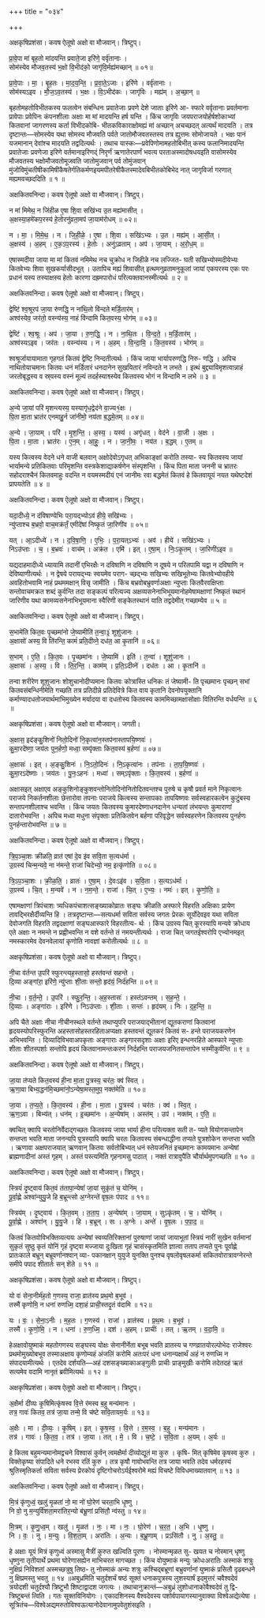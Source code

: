 +++
title = "०३४"

+++


अक्षकृषिप्रशंसा। कवष ऐलूषो अक्षो वा मौजवान्। त्रिष्टुप्।

प्रा॒वे॒पा मा॑ बृह॒तो मा॑दयन्ति प्रवाते॒जा इरि॑णे॒ वर्वृ॑तानाः ।  
सोम॑स्येव मौजव॒तस्य॑ भ॒क्षो वि॒भीद॑को॒ जागृ॑वि॒र्मह्य॑मच्छान् ॥ ०१॥

प्रा॒वे॒पाः । मा॒ । बृ॒ह॒तः । मा॒द॒य॒न्ति॒ । प्र॒वा॒ते॒ऽजाः । इरि॑णे । वर्वृ॑तानाः ।  
सोम॑स्यऽइव । मौ॒ज॒ऽव॒तस्य॑ । भ॒क्षः । वि॒ऽभीद॑कः । जागृ॑विः । मह्य॑म् । अ॒च्छा॒न् ॥

बृहतोमहतोविभीतकस्य फलत्वेन संबन्धिनः प्रवातेजाः प्रवणे देशे जाताः इरिणे आ- स्फारे वर्वृतानाः प्रवर्तमानाः प्रावेपाः प्रवेपिनः कंपनशीलाः अक्षाः मा मां मादयन्ति हर्ष यन्ति । किंच जागृविः जयपराजयोर्हर्षशोकाभ्यां कितवानां जागरणस्य कर्ता विभीदकोबि- भीतकविकाराक्षोमह्यं मां अच्छान् अचच्छदत् अत्यर्थं मादयति । तत्र दृष्टान्तः—सोमस्येव यथा सोमस्य मौजवति पर्वते जातोमौजवतस्तस्य तत्र ह्युत्तमः सोमोजायते । भक्षः पानं यजमानान् देवांश्च मादयति तद्वदित्यर्थः । तथाच यास्कः—प्रवेपिणोमामहतोबिभीत् कस्य फलानिमादयन्ति प्रवातेजाः प्रवणेजा इरिणे वर्तमानाइरिणद्ं निरृर्णं ऋणातेरपार्णं भवत्य परताअस्मादोषधयइति वासोमस्येव मौजवतस्य भक्षोमौजवतोमूजवति जातोमुजवान् पर्व तोमुंजवान् मुंजोविमुंचतीषीकामिषीकैषतेर्गतिकर्मणइयमपीतरेषीकैतस्मादेवबिभीतकोबिभेद नात् जागृविर्जा गरणात् मह्यमवच्छददिति ॥ १ ॥

अक्षकितवनिन्दा। कवष ऐलूषो अक्षो वा मौजवान्। त्रिष्टुप्।

न मा॑ मिमेथ॒ न जि॑हीळ ए॒षा शि॒वा सखि॑भ्य उ॒त मह्य॑मासीत् ।  
अ॒क्षस्या॒हमे॑कप॒रस्य॑ हे॒तोरनु॑व्रता॒मप॑ जा॒याम॑रोधम् ॥ ०२॥

न । मा॒ । मि॒मे॒थ॒ । न । जि॒ही॒ळे॒ । ए॒षा । शि॒वा । सखि॑ऽभ्यः । उ॒त । मह्य॑म् । आ॒सी॒त् ।  
अ॒क्षस्य॑ । अ॒हम् । ए॒क॒ऽप॒रस्य॑ । हे॒तोः । अनु॑ऽव्रताम् । अप॑ । जा॒याम् । अ॒रो॒ध॒म् ॥

एषास्मदीया जाया मा मां कितवं नमिमेथ नच चुक्रोध न जिहीळे नच लज्जित- घती सखिभ्योस्मदीयेभ्यः कितवेभ्यः शिवा सुखकर्यासीदभूत् । उतापिच मह्यं शिवासीत् इत्थमनुव्रतामनुकूलां जायां एकपरस्य एकः परः प्रधानं यस्य तस्याक्षस्य हेतोः कारणा दह्रमपारोधं परित्यक्तवानस्मीत्यर्थः ॥ २ ॥

अक्षकितवनिन्दा। कवष ऐलूषो अक्षो वा मौजवान्। त्रिष्टुप्।

द्वेष्टि॑ श्व॒श्रूरप॑ जा॒या रु॑णद्धि॒ न ना॑थि॒तो वि॑न्दते मर्डि॒तार॑म् ।  
अश्व॑स्येव॒ जर॑तो॒ वस्न्य॑स्य॒ नाहं वि॑न्दामि कित॒वस्य॒ भोग॑म् ॥ ०३॥

द्वेष्टि॑ । श्व॒श्रूः । अप॑ । जा॒या । रु॒ण॒द्धि॒ । न । ना॒थि॒तः । वि॒न्द॒ते॒ । म॒र्डि॒तार॑म् ।  
अश्व॑स्यऽइव । जर॑तः । वस्न्य॑स्य । न । अ॒हम् । वि॒न्दा॒मि॒ । कि॒त॒वस्य॑ । भोग॑म् ॥

श्वश्रूर्जायायामाता गृहगतं कितवं द्वेष्टि निन्दतीत्यर्थः । किंच जाया भार्यापरुणद्धि निरु- णद्धि । अपिच नाथितोयाचमानः कितवः धनं मर्डितारं धनदानेन सुखयितारं नविन्दते न लभते । इत्थं बुद्द्याविमृशत्वान्नाहं जरतोबृद्धस्य व स्र्यस्य वस्नं मूल्यं तदर्हस्याश्व्स्येव कितवस्य भोगं न विन्दामि न लभे ॥ ३ ॥

अक्षकितवनिन्दा। कवष ऐलूषो अक्षो वा मौजवान्। त्रिष्टुप्।

अ॒न्ये जा॒यां परि॑ मृशन्त्यस्य॒ यस्यागृ॑ध॒द्वेद॑ने वा॒ज्य१॒॑क्षः ।  
पि॒ता मा॒ता भ्रात॑र एनमाहु॒र्न जा॑नीमो॒ नय॑ता ब॒द्धमे॒तम् ॥ ०४॥

अ॒न्ये । जा॒याम् । परि॑ । मृ॒श॒न्ति॒ । अ॒स्य॒ । यस्य॑ । अगृ॑धत् । वेद॑ने । वा॒जी । अ॒क्षः ।  
पि॒ता । मा॒ता । भ्रात॑रः । ए॒न॒म् । आ॒हुः॒ । न । जा॒नी॒मः॒ । नय॑त । ब॒द्धम् । ए॒तम् ॥

यस्य कित्वस्य वेदने धने वाजी बलवान् अक्षोदेवोऽगृधत् अभिकाङ्क्षां करोति तस्या- स्य कितवस्य जायां भार्यामन्ये प्रतिकितवाः परिमृशन्ति वस्त्रकेशाद्याकर्षणेन संस्पृशन्ति । किंच पिता माता जननी च भ्रातरः सहोदराश्चैनं कितवमाहुः वदन्ति न वयमस्मदीयं एनं जानीमः रवा बद्धमेतं कितवं हे कितवायूयं नयत यथेष्टदेशं प्रापयतेति ॥ ४ ॥

अक्षकितवनिन्दा। कवष ऐलूषो अक्षो वा मौजवान्। त्रिष्टुप्।

यदा॒दीध्ये॒ न द॑विषाण्येभिः परा॒यद्भ्योऽव॑ हीये॒ सखि॑भ्यः ।  
न्यु॑प्ताश्च ब॒भ्रवो॒ वाच॒मक्र॑तँ॒ एमीदे॑षां निष्कृ॒तं जा॒रिणी॑व ॥ ०५॥

यत् । आ॒ऽदीध्ये॑ । न । द॒वि॒षा॒णि॒ । ए॒भिः॒ । प॒रा॒यत्ऽभ्यः॑ । अव॑ । हीये॑ । सखि॑ऽभ्यः ।  
निऽउ॑प्ताः । च॒ । ब॒भ्रवः॑ । वाच॑म् । अक्र॑त । एमि॑ । इत् । ए॒षा॒म् । निः॒ऽकृ॒तम् । जा॒रिणी॑ऽइव ॥

यद्यदाहमादीध्ये ध्यायामि तदानीं एभिरक्षैः न दविषाणि न दविषाणि न दूषये न परितपामि यद्वा न दविषाणि न देविष्याणीत्यर्थः । न द्वेषये परायद्भ्यः स्वयमेव पराग- च्छद्भ्यः सखिभ्यः सखिभूतेभ्यः कितवेभ्योवहीये अवहितोभवामि नाहं प्रथममक्षान् विसृ जामीति । किंच बभ्रवोबभ्रुवर्णाअक्षाः न्युप्ताः कितवैरवक्षिप्ताः सन्तोवाचमक्रत शब्दं कुर्वन्ति तदा सङ्कल्पं परित्यज्य अक्षव्यसनेनाभिभूयमानोहमेषामक्षाणां निष्कृतं स्थानं जारिणीव यथा कामव्यसनेनाभिभूयमाना स्वैरिणी सङ्केतस्थानं याति तद्वदेमीत् गच्छाम्येव ॥ ५ ॥

अक्षकितवनिन्दा। कवष ऐलूषो अक्षो वा मौजवान्। त्रिष्टुप्।

स॒भामे॑ति कित॒वः पृ॒च्छमा॑नो जे॒ष्यामीति॑ त॒न्वा॒३॒॑ शूशु॑जानः ।  
अ॒क्षासो॑ अस्य॒ वि ति॑रन्ति॒ कामं॑ प्रति॒दीव्ने॒ दध॑त॒ आ कृ॒तानि॑ ॥ ०६॥

स॒भाम् । ए॒ति॒ । कि॒त॒वः । पृ॒च्छमा॑नः । जे॒ष्यामि॑ । इति॑ । त॒न्वा॑ । शूशु॑जानः ।  
अ॒क्षासः॑ । अ॒स्य॒ । वि । ति॒र॒न्ति॒ । काम॑म् । प्र॒ति॒ऽदीव्ने॑ । दध॑तः । आ । कृ॒तानि॑ ॥

तन्वा शरीरेण शूशुजानः शोशुचानोदीप्यमानः कितवः कोत्रास्ति धनिकः तं जेष्यामी- ति पृच्छमानः पृच्छन् सभां कितवसंबन्धिनीमेति गच्छति तत्र प्रतिदीन्ने प्रतिदेवित्रे कित वाय कृतानि देवनोपयुक्तानि कर्माण्यादधतोजयार्थमाभिमुख्येन मर्यादया वा दधतोस्य कितवस्य काममिच्छामक्षासोक्षाः वितिरन्ति वर्धयन्ति ॥ ६ ॥

अक्षकृषिप्रशंसा। कवष ऐलूषो अक्षो वा मौजवान्। जगती।

अ॒क्षास॒ इद॑ङ्कु॒शिनो॑ नितो॒दिनो॑ नि॒कृत्वा॑न॒स्तप॑नास्तापयि॒ष्णवः॑ ।  
कु॒मा॒रदे॑ष्णा॒ जय॑तः पुन॒र्हणो॒ मध्वा॒ सम्पृ॑क्ताः कित॒वस्य॑ ब॒र्हणा॑ ॥ ०७॥

अ॒क्षासः॑ । इत् । अ॒ङ्कु॒शिनः॑ । नि॒ऽतो॒दिनः॑ । नि॒ऽकृत्वा॑नः । तप॑नाः । ता॒प॒यि॒ष्णवः॑ ।  
कु॒मा॒रऽदे॑ष्णाः । जय॑तः । पु॒नः॒ऽहनः॑ । मध्वा॑ । सम्ऽपृ॑क्ताः । कि॒त॒वस्य॑ । ब॒र्हणा॑ ॥

अक्षासइत् अक्षाएव अङ्कुशिनोङ्कुशवन्तोनितोदिनोनितोदितवन्तश्च पुरुषे च कृषौ प्रवर्त माने निकृत्वानः पराजये निकर्तनशीलाः छेत्तारोवा तपनाः पराजये कित्वस्य सन्तापकाः तापयिष्णवः सर्वस्वहारकत्वेन कुटुंबस्य सन्तापनशीलाश्च भवन्ति । किंच जयतः कितवस्य कुमारदेष्णाधनदानेन धन्यतां लंभयन्तः कुमाराणां दातारोभवन्ति । अपिच मध्वा मधुना संपृक्ताः प्रतिकितवेन बर्हणा परिवृद्धेन सर्वस्वहरणेन कितवस्य पुनर्हणः पुनर्हन्तारोभवन्ति ॥ ७ ॥

अक्षकितवनिन्दा। कवष ऐलूषो अक्षो वा मौजवान्। त्रिष्टुप्।

त्रि॒प॒ञ्चा॒शः क्री॑ळति॒ व्रात॑ एषां दे॒व इ॑व सवि॒ता स॒त्यध॑र्मा ।  
उ॒ग्रस्य॑ चिन्म॒न्यवे॒ ना न॑मन्ते॒ राजा॑ चिदेभ्यो॒ नम॒ इत्कृ॑णोति ॥ ०८॥

त्रि॒ऽप॒ञ्चा॒शः । क्री॒ळ॒ति॒ । व्रातः॑ । ए॒षा॒म् । दे॒वःऽइ॑व । स॒वि॒ता । स॒त्यऽध॑र्मा ।  
उ॒ग्रस्य॑ । चि॒त् । म॒न्यवे॑ । न । न॒म॒न्ते॒ । राजा॑ । चि॒त् । ए॒भ्यः॒ । नमः॑ । इत् । कृ॒णो॒ति॒ ॥

एषामक्षाणां त्रिपंचाशः त्र्यधिकपंचाशत्सङ्ख्याकोव्रातः सङ्घः क्रीळति अस्फारे विहरति अक्षिकाः प्रायेण तावद्भिरक्षैर्दीव्यन्ति हि । तत्रदृष्टान्तः—सत्यधर्मा सविता सर्वस्य जगतः प्रेरकः सूर्योदेवइव यथा सविता देवोजगति विहरति तद्वदक्षाणां सङ्घआस्फारे विहरतीत्य- र्थः । किंच उग्रस्य चित् कूरस्यापि मन्यवे क्रोधाय एते अक्षाः न नमन्ते न प्रह्वीभवन्ति न वशे वर्तन्ते तं नमयन्तीत्यर्थः । राजा चित् जगतईश्वरोपि एभ्योनमइत् नमस्कारमेव देवनवेलायां कृणोति नावज्ञां करोतीत्यर्थः ॥ ८ ॥

अक्षकृषिप्रशंसा। कवष ऐलूषो अक्षो वा मौजवान्। त्रिष्टुप्।

नी॒चा व॑र्तन्त उ॒परि॑ स्फुरन्त्यह॒स्तासो॒ हस्त॑वन्तं सहन्ते ।  
दि॒व्या अङ्गा॑रा॒ इरि॑णे॒ न्यु॑प्ताः शी॒ताः सन्तो॒ हृद॑यं॒ निर्द॑हन्ति ॥ ०९॥

नी॒चा । व॒र्त॒न्ते॒ । उ॒परि॑ । स्फु॒र॒न्ति॒ । अ॒ह॒स्तासः॑ । हस्त॑ऽवन्तम् । स॒ह॒न्ते॒ ।  
दि॒व्याः । अङ्गा॑राः । इरि॑णे । निऽउ॑प्ताः । शी॒ताः । सन्तः॑ । हृद॑यम् । निः । द॒ह॒न्ति॒ ॥

अपि चैते अक्षाः नीचा नीचीनस्थले वर्तन्ते तथाप्युपरि पराजयाद्भीतानां द्यूतकराणां कितवानां हृदयस्योपरिस्फुरन्ति अहस्तासोहस्तरहिताअप्यक्षाः हस्तवन्तं द्यूतकरं कितवं स- हन्ते पराजयकरणेन अभिभवन्ति । दिव्यादिविभवाअपकृताः अङ्गाराः अङ्गारसदृशाः अक्षाः इरिए इन्धनरहिते आस्फारे न्युप्ताः शीताः शीतस्पर्शाः सन्तोपि हृदयं कितवानामन्तःकरणं निर्दहन्ति पराजयजनितसन्तापेन भस्मीकुर्वन्ति ॥ ९ ॥

अक्षकितवनिन्दा। कवष ऐलूषो अक्षो वा मौजवान्। त्रिष्टुप्।

जा॒या त॑प्यते कित॒वस्य॑ ही॒ना मा॒ता पु॒त्रस्य॒ चर॑तः॒ क्व॑ स्वित् ।  
ऋ॒णा॒वा बिभ्य॒द्धन॑मि॒च्छमा॑नो॒ऽन्येषा॒मस्त॒मुप॒ नक्त॑मेति ॥ १०॥

जा॒या । त॒प्य॒ते॒ । कि॒त॒वस्य॑ । ही॒ना । मा॒ता । पु॒त्रस्य॑ । चर॑तः । क्व॑ । स्वि॒त् ।  
ऋ॒ण॒ऽवा । बिभ्य॑त् । धन॑म् । इ॒च्छमा॑नः । अ॒न्येषा॑म् । अस्त॑म् । उप॑ । नक्त॑म् । ए॒ति॒ ॥

क्वचित् क्वापि चरतोनिर्वेदाद्गच्छतः कितवस्य जाया भार्या हीना परित्यक्ता सती त- प्यते वियोगसन्तापेन सन्तप्ता भवति माता जनन्यपि पुत्रस्यापि क्वापि चरतः कितवस्य संबन्धाद्धीना तप्यते पुत्रशोकेन सन्तप्ता भवति । ऋणावा अक्षपराजयात् ऋणवान् कितवः सर्वतोबिभ्यत् धनं स्तेयजनितं इच्छमानः कामयमानः अन्येषां ब्राह्मणादीनां अस्तं गृहम् । अस्तं पस्त्यमिति गृहनामसु पाठात् । नक्तं रात्रावुपैति चौर्यार्थमुपगच्छति ॥ १० ॥

अक्षकितवनिन्दा। कवष ऐलूषो अक्षो वा मौजवान्। त्रिष्टुप्।

स्त्रियं॑ दृ॒ष्ट्वाय॑ कित॒वं त॑तापा॒न्येषां॑ जा॒यां सुकृ॑तं च॒ योनि॑म् ।  
पू॒र्वा॒ह्णे अश्वा॑न्युयु॒जे हि ब॒भ्रून्त्सो अ॒ग्नेरन्ते॑ वृष॒लः प॑पाद ॥ ११॥

स्त्रिय॑म् । दृ॒ष्ट्वाय॑ । कि॒त॒वम् । त॒ता॒प॒ । अ॒न्येषा॑म् । जा॒याम् । सुऽकृ॑तम् । च॒ । योनि॑म् ।  
पू॒र्वा॒ह्णे । अश्वा॑न् । यु॒यु॒जे । हि । ब॒भ्रून् । सः । अ॒ग्नेः । अन्ते॑ । वृ॒ष॒लः । प॒पा॒द॒ ॥

कितवं कितवोविभक्तिव्यत्ययः अन्येषां स्वव्यतिरिक्तानां पुरुषाणां जायां जायाभूतां स्त्रियं नारीं सुखेन वर्तमानां सुकृतं सुष्ठु कृतं योनिं गृहं दृष्ट्वा मज्जाया दुःखिता गृहं चासंस्कृतमिति ज्ञात्वा तताप तप्यते पुनः पूर्वाह्णे प्रातःकाले बभ्रून् बभ्रूवर्णानश्वान् व्या- पकानक्षान् युयुजे युनक्ति पुनश्च वृषलोवृषलकर्मा सकितवोरात्रावग्नेरन्ते समीपे पपाद शीतार्तः सन् शॆते ॥ ११ ॥

अक्षकृषिप्रशंसा। कवष ऐलूषो अक्षो वा मौजवान्। त्रिष्टुप्।

यो वः॑ सेना॒नीर्म॑ह॒तो ग॒णस्य॒ राजा॒ व्रात॑स्य प्रथ॒मो ब॒भूव॑ ।  
तस्मै॑ कृणोमि॒ न धना॑ रुणध्मि॒ दशा॒हं प्राची॒स्तदृ॒तं व॑दामि ॥ १२॥

यः । वः॒ । से॒ना॒ऽनीः । म॒ह॒तः । ग॒णस्य॑ । राजा॑ । व्रात॑स्य । प्र॒थ॒मः । ब॒भूव॑ ।  
तस्मै॑ । कृ॒णो॒मि॒ । न । धना॑ । रु॒ण॒ध्मि॒ । दश॑ । अ॒हम् । प्राचीः॑ । तत् । ऋ॒तम् । व॒दा॒मि॒ ॥

हेअक्षावोयुष्माकं महतोगणस्य सङ्घस्य योक्षः सेनानीर्नेता बभूब भवति व्रातस्य च गणव्रातयोरल्पोभेदः राजेश्वरः प्रथमोमुख्योबभूव तस्माअक्षाय कृणोम्यहं अंजलिं करोमि अतःपरं धना धनान्यक्षार्थं अहं न रुणध्मि न संपादयामीत्यर्थः । एतदेव दर्शयति—अहं दशसङ्ख्याकाअङ्गुलीः प्राचीः प्राङ्मुखीः करोमि तदेतदहं ऋतं सत्यमेव वदामि नानृतं ब्रवीमित्यर्थः ॥ १२ ॥

अक्षकृषिप्रशंसा। कवष ऐलूषो अक्षो वा मौजवान्। त्रिष्टुप्।

अ॒क्षैर्मा दी॑व्यः कृ॒षिमित्कृ॑षस्व वि॒त्ते र॑मस्व ब॒हु मन्य॑मानः ।  
तत्र॒ गावः॑ कितव॒ तत्र॑ जा॒या तन्मे॒ वि च॑ष्टे सवि॒तायम॒र्यः ॥ १३॥

अ॒क्षैः । मा । दी॒व्यः॒ । कृ॒षिम् । इत् । कृ॒ष॒स्व॒ । वि॒त्ते । र॒म॒स्व॒ । ब॒हु । मन्य॑मानः ।  
तत्र॑ । गावः॑ । कि॒त॒व॒ । तत्र॑ । जा॒या । तत् । मे॒ । वि । च॒ष्टे॒ । स॒वि॒ता । अ॒यम् । अ॒र्यः ॥

हे कितव बहुमन्यमानोमद्वचने विश्वासं कुर्वन् त्वमक्षैर्मा दीव्योद्यूतं मा कुरु । कृषि- मित् कृषिमेव कृषस्व कुरु । विक्तेकृष्या संपादिते धने रभस्व रतिं कुरु । तत्र कृषौ गावोभवन्ति तत्र जाया भवति तदेव धर्मरहस्यं श्रुतिस्मृतिकर्ता सविता सर्वस्य प्रेरकोयं दृष्टिगोचरोऽर्यईश्वरोमे मह्यं विचष्टे विविधमाख्यातवान् ॥ १३ ॥

अक्षकितवनिन्दा। कवष ऐलूषो अक्षो वा मौजवान्। त्रिष्टुप्।

मि॒त्रं कृ॑णुध्वं॒ खलु॑ मृ॒ळता॑ नो॒ मा नो॑ घो॒रेण॑ चरता॒भि धृ॒ष्णु ।  
नि वो॒ नु म॒न्युर्वि॑शता॒मरा॑तिर॒न्यो ब॑भ्रू॒णां प्रसि॑तौ॒ न्व॑स्तु ॥ १४॥

मि॒त्रम् । कृ॒णु॒ध्व॒म् । खलु॑ । मृ॒ळत॑ । नः॒ । मा । नः॒ । घो॒रेण॑ । च॒र॒त॒ । अ॒भि । धृ॒ष्णु ।  
नि । वः॒ । नु । म॒न्युः । वि॒श॒ता॒म् । अरा॑तिः । अ॒न्यः । ब॒भ्रू॒णाम् । प्रऽसि॑तौ । नु । अ॒स्तु॒ ॥

हे अक्षाः यूयं मित्रं कृणुध्वं अस्मासु मैत्रीं कुरुत खल्विति पूरणः । नोस्मान्मृळत सु- खयत च नोस्मान् धृष्णु धृष्णुना तृतीयार्थे प्रथमा घोरेणासह्येन माभिचरत मागच्छत । किंच वोयुष्माकं मन्युः क्रोधःअरातिः अस्माकं शत्रुः नुक्षिप्रं निविशतां अस्मच्छत्रुषु तिष्ठ- तु नोस्माकं अन्यः शत्रुः कश्चिद्बभ्रूणां बभ्रुवर्णानां युष्माकं प्रसितौ दृढबन्धने नु क्षिप्रमस्तु भवतु ॥ १४ ॥अबुध्रमिति चतुर्दशर्चं षष्ठं सूक्तं धनाकपुत्रस्य लुशस्यार्षं इदमुत्तरं चवैश्वदेवं त्रयोदशी चतुर्दश्यौ त्रिष्टुभौ शिष्टाद्वादश जगत्यः । तथाचानुक्रान्तं—अबुध्रं लुशोधानाकोवैश्वदेवं तु द्वि- त्रिष्टुबन्तं त्विति । गतः सूक्तविनियोगः । एकादशिनस्य वैश्वदेवस्य पशोर्वपायागस्यानुवाक्या विश्वेअद्येत्येषा । सूत्रितंच—विश्वेअद्यमरुतोविश्वऊत्यानोदेवानामुपवेतुशंसइति ।